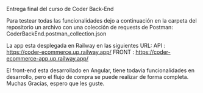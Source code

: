 Entrega final del curso de Coder Back-End

Para testear todas las funcionalidades dejo a continuación en la carpeta del repositorio un archivo con una colección de requests de Postman:
CoderBackEnd.postman_collection.json

La app esta desplegada en Railway en las siguientes URL:
API :
https://coder-ecommerce.up.railway.app/
FRONT :
https://coder-ecommerce-app.up.railway.app/

El front-end esta desarrollado en Angular, tiene todavia funcionalidades en desarrollo, pero el flujo de compra se puede realizar de forma completa.
Muchas Gracias, espero que les guste.
